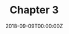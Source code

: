 ---
# Title, summary, and page position.
linktitle: 杂志汇总
summary: 了解你所在的专业杂志，才能把握当前行业的动态，不然你就是局外人。
weight: 3
icon: book-reader
icon_pack: fas  

# Page metadata.
title: Chapter 3
date: "2018-09-09T00:00:00Z"
type: book  # Do not modify.
---